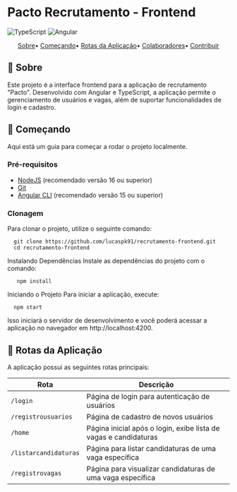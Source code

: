 # Pacto Recrutamento - Frontend

![TypeScript](https://img.shields.io/badge/typescript-D4FAFF?style=for-the-badge&logo=typescript)
![Angular](https://img.shields.io/badge/Angular-red?style=for-the-badge&logo=angular)

<p align="center">
 <a href="#sobre">Sobre</a>• 
 <a href="#começando">Começando</a>• 
 <a href="#rotas-da-aplicacao">Rotas da Aplicação</a>• 
 <a href="#colaboradores">Colaboradores</a>•
 <a href="#contribuir">Contribuir</a>
</p>

## 📌 Sobre

Este projeto é a interface frontend para a aplicação de recrutamento "Pacto". Desenvolvido com Angular e TypeScript, a aplicação permite o gerenciamento de usuários e vagas, além de suportar funcionalidades de login e cadastro.

## 🚀 Começando

Aqui está um guia para começar a rodar o projeto localmente.

### Pré-requisitos

- [NodeJS](https://nodejs.org/) (recomendado versão 16 ou superior)
- [Git](https://git-scm.com/)
- [Angular CLI](https://angular.io/cli) (recomendado versão 15 ou superior)

### Clonagem

Para clonar o projeto, utilize o seguinte comando:

      git clone https://github.com/lucaspk91/recrutamento-frontend.git
      cd recrutamento-frontend
    
Instalando Dependências
Instale as dependências do projeto com o comando:

       npm install

Iniciando o Projeto
Para iniciar a aplicação, execute:

      npm start

Isso iniciará o servidor de desenvolvimento e você poderá acessar a aplicação no navegador em http://localhost:4200.

## 📍 Rotas da Aplicação

A aplicação possui as seguintes rotas principais:

| Rota                 | Descrição                                                        |
|----------------------|------------------------------------------------------------------|
| `/login`             | Página de login para autenticação de usuários                    |
| `/registrousuarios`  | Página de cadastro de novos usuários                             |
| `/home`              | Página inicial após o login, exibe lista de vagas e candidaturas |
| `/listarcandidaturas`| Página para listar candidaturas de uma vaga específica           |
| `/registrovagas`     | Página para visualizar candidaturas de uma vaga específica       |





    
